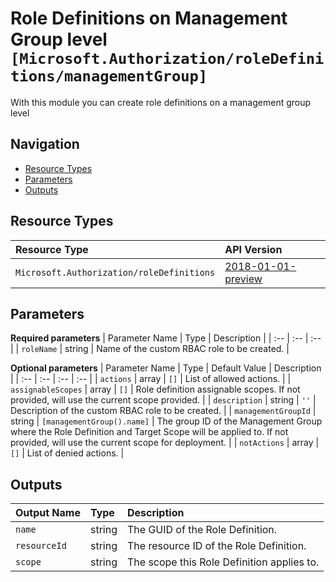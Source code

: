 # Role Definitions on Management Group level `[Microsoft.Authorization/roleDefinitions/managementGroup]`

With this module you can create role definitions on a management group level

## Navigation

- [Resource Types](#Resource-Types)
- [Parameters](#Parameters)
- [Outputs](#Outputs)

## Resource Types

| Resource Type | API Version |
| :-- | :-- |
| `Microsoft.Authorization/roleDefinitions` | [2018-01-01-preview](https://docs.microsoft.com/en-us/azure/templates/Microsoft.Authorization/2018-01-01-preview/roleDefinitions) |

## Parameters

**Required parameters**
| Parameter Name | Type | Description |
| :-- | :-- | :-- |
| `roleName` | string | Name of the custom RBAC role to be created. |

**Optional parameters**
| Parameter Name | Type | Default Value | Description |
| :-- | :-- | :-- | :-- |
| `actions` | array | `[]` | List of allowed actions. |
| `assignableScopes` | array | `[]` | Role definition assignable scopes. If not provided, will use the current scope provided. |
| `description` | string | `''` | Description of the custom RBAC role to be created. |
| `managementGroupId` | string | `[managementGroup().name]` | The group ID of the Management Group where the Role Definition and Target Scope will be applied to. If not provided, will use the current scope for deployment. |
| `notActions` | array | `[]` | List of denied actions. |


## Outputs

| Output Name | Type | Description |
| :-- | :-- | :-- |
| `name` | string | The GUID of the Role Definition. |
| `resourceId` | string | The resource ID of the Role Definition. |
| `scope` | string | The scope this Role Definition applies to. |
